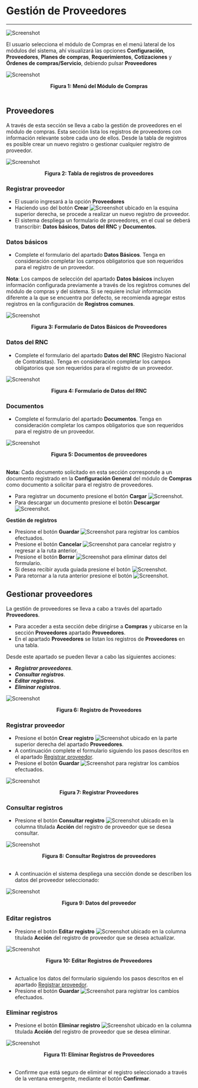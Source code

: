 # Gestión de Proveedores
************************

![Screenshot](img/logokavac.png#imagen)

El usuario selecciona el módulo de Compras en el menú lateral de los módulos del sistema, ahí visualizará las opciones **Configuración**, **Proveedores**, **Planes de compras**, **Requerimientos**, **Cotizaciones** y **Órdenes de compras/Servicio**, debiendo pulsar **Proveedores** 

![Screenshot](img/proveedor_compras.png)<div style="text-align: center;font-weight: bold">Figura 1: Menú del Módulo de Compras</div>
<br>

## Proveedores

A través de esta sección se lleva a cabo la gestión de proveedores en el módulo de compras. Esta sección lista los registros de proveedores con información relevante sobre cada uno de ellos. Desde la tabla de registros es posible crear un nuevo registro o gestionar cualquier registro de proveedor.  

![Screenshot](img/figure_15.png)<div style="text-align: center;font-weight: bold">Figura 2: Tabla de registros de proveedores</div>


### Registrar proveedor 

-   El usuario ingresará a la opción **Proveedores** 
-   Haciendo uso del botón **Crear** ![Screenshot](img/create.png#imagen) ubicado en la esquina superior derecha, se procede a realizar un nuevo registro de proveedor.
-   El sistema despliega un formulario de proveedores, en el cual se deberá transcribir: **Datos básicos**, **Datos del RNC** y **Documentos**.


###  Datos básicos

- Complete el formulario del apartado **Datos Básicos**. Tenga en consideración completar los campos obligatorios que son requeridos para el registro de un proveedor.

**Nota**: Los campos de selección del apartado **Datos básicos** incluyen información configurada previamente a través de los registros comunes del módulo de compras y del sistema. Si se requiere incluir información diferente a la que se encuentra por defecto, se recomienda agregar estos registros en la configuración de **Registros comunes**. 

![Screenshot](img/Datos-basicos.png)<div style="text-align: center;font-weight: bold">Figura 3: Formulario de Datos Básicos de Proveedores</div>


###  Datos del RNC

- Complete el formulario del apartado **Datos del RNC** (Registro Nacional de Contratistas). Tenga en consideración completar los campos obligatorios que son requeridos para el registro de un proveedor.

![Screenshot](img/Datos_RNC.png)<div style="text-align: center;font-weight: bold">Figura 4:  Formulario de Datos del RNC</div>


###  Documentos 

- Complete el formulario del apartado **Documentos**. Tenga en consideración completar los campos obligatorios que son requeridos para el registro de un proveedor.

![Screenshot](img/figure_18.png)<div style="text-align: center;font-weight: bold">Figura 5:  Documentos de proveedores </div>
<br>

**Nota:** Cada documento solicitado en esta sección corresponde a un documento registrado en la **Configuración General** del módulo de **Compras** como documento a solicitar para el registro de proveedores.

-   Para registrar un documento presione el botón **Cargar** ![Screenshot](img/upload.png#imagen).
-   Para descargar un documento presione el botón **Descargar** ![Screenshot](img/download.png#imagen).

**Gestión de registros**

- Presione el botón **Guardar**  ![Screenshot](img/save_1.png) para registrar los cambios efectuados.
- Presione el botón **Cancelar**  ![Screenshot](img/cancel.png) para cancelar registro y regresar a la ruta anterior.
- Presione el botón **Borrar** ![Screenshot](img/clean.png) para eliminar datos del formulario.
- Si desea recibir ayuda guiada presione el botón ![Screenshot](img/help.png).
- Para retornar a la ruta anterior presione el botón ![Screenshot](img/back.png).


## Gestionar proveedores

La gestión de proveedores se lleva a cabo a través del apartado **Proveedores**. 

-   Para acceder a esta sección debe dirigirse a **Compras** y ubicarse en la sección **Proveedores** apartado **Proveedores**.
-   En el apartado **Proveedores** se listan los registros de **Proveedores** en una tabla.   

Desde este apartado se pueden llevar a cabo las siguientes acciones: 

-   ***Registrar proveedores***.   
-   ***Consultar registros***.
-   ***Editar registros***. 
-   ***Eliminar registros***. 

![Screenshot](img/figure_18.png)<div style="text-align: center;font-weight: bold">Figura 6: Registro de Proveedores</div>


### Registrar proveedor

-   Presione el botón **Crear registro** ![Screenshot](img/create.png) ubicado en la parte superior derecha del apartado **Proveedores**.
-   A continuación complete el formulario siguiendo los pasos descritos en el apartado [Registrar proveedor](##datos-básicos).
-   Presione el botón **Guardar**  ![Screenshot](img/save_1.png) para registrar los cambios efectuados.

![Screenshot](img/registrar_proveedor.png)<div style="text-align: center;font-weight: bold">Figura 7: Registrar Proveedores</div>


### Consultar registros

-   Presione el botón **Consultar registro** ![Screenshot](img/see.png) ubicado en la columna titulada **Acción** del registro de proveedor que se desea consultar. 

![Screenshot](img/info.png)<div style="text-align: center;font-weight: bold">Figura 8: Consultar Registros de proveedores </div>
<br>

-   A continuación el sistema despliega una sección donde se describen los datos del proveedor seleccionado: 

![Screenshot](img/ver_proveedor.png)<div style="text-align: center;font-weight: bold">Figura 9: Datos del proveedor</div>


### Editar registros

-   Presione el botón **Editar registro** ![Screenshot](img/edit.png) ubicado en la columna titulada **Acción** del registro de proveedor que se desea actualizar. 

![Screenshot](img/editar_proveedor.png)<div style="text-align: center;font-weight: bold">Figura 10: Editar Registros de Proveedores</div>
<br>

-   Actualice los datos del formulario siguiendo los pasos descritos en el apartado [Registrar proveedor](#datos-básicos).
-   Presione el botón **Guardar**  ![Screenshot](img/save_1.png) para registrar los cambios efectuados.


### Eliminar registros

-   Presione el botón **Eliminar registro** ![Screenshot](img/delete.png) ubicado en la columna titulada **Acción** del registro de proveedor que se desea eliminar. 

![Screenshot](img/eliminar_proveedor.png)<div style="text-align: center;font-weight: bold">Figura 11: Eliminar Registros de Proveedores</div>
<br>

-   Confirme que está seguro de eliminar el registro seleccionado a través de la ventana emergente, mediante el botón **Confirmar**. 
